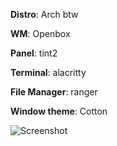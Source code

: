 **Distro**: Arch btw

**WM**: Openbox

**Panel**: tint2

**Terminal**: alacritty

**File Manager**: ranger

**Window theme**: Cotton

![Screenshot](https://imgur.com/a/DYzmplc)
